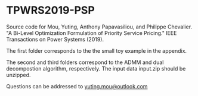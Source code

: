 # TPWRS2019-PSP
Source code for Mou, Yuting, Anthony Papavasiliou, and Philippe Chevalier. "A Bi-Level Optimization Formulation of Priority Service Pricing." IEEE Transactions on Power Systems (2019).

The first folder corresponds to the the small toy example in the appendix.

The second and third folders correspond to the ADMM and dual decompostion algorithm, respectively. The input data input.zip should be unzipped.

Questions can be addressed to  yuting.mou@outlook.com
